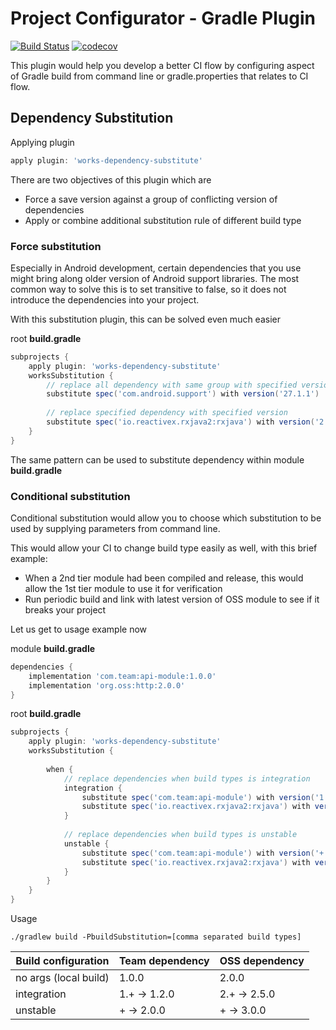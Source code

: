 # Project Configurator - Gradle Plugin

[![Build Status](http://jenkins.mobilesolutionworks.com:8080/job/github/job/yunarta/job/works-ci-configurator-gradle-plugin/job/master/badge/icon)](http://jenkins.mobilesolutionworks.com:8080/job/github/job/yunarta/job/works-ci-configurator-gradle-plugin/job/master/)
[![codecov](https://codecov.io/gh/yunarta/works-ci-configurator-gradle-plugin/branch/master/graph/badge.svg)](https://codecov.io/gh/yunarta/works-ci-configurator-gradle-plugin)

This plugin would help you develop a better CI flow by configuring aspect of Gradle build from command line or 
gradle.properties that relates to CI flow.

## Dependency Substitution

Applying plugin
```groovy
apply plugin: 'works-dependency-substitute'
```
There are two objectives of this plugin which are
- Force a save version against a group of conflicting version of dependencies
- Apply or combine additional substitution rule of different build type  

### Force substitution

Especially in Android development, certain dependencies that you use might bring along older version of 
Android support libraries. The most common way to solve this is to set transitive to false, so it does not
introduce the dependencies into your project.

With this substitution plugin, this can be solved even much easier

root **build.gradle**
```groovy 
subprojects {
    apply plugin: 'works-dependency-substitute'
    worksSubstitution {
        // replace all dependency with same group with specified version   
        substitute spec('com.android.support') with version('27.1.1')
        
        // replace specified dependency with specified version
        substitute spec('io.reactivex.rxjava2:rxjava') with version('2.1.12')
    }
}
```

The same pattern can be used to substitute dependency within module **build.gradle**

### Conditional substitution

Conditional substitution would allow you to choose which substitution to be used by supplying 
parameters from command line.

This would allow your CI to change build type easily as well, with this brief example:
- When a 2nd tier module had been compiled and release, this would allow the 1st tier module to use it for verification
- Run periodic build and link with latest version of OSS module to see if it breaks your project 

Let us get to usage example now

module **build.gradle**
```groovy
dependencies {
    implementation 'com.team:api-module:1.0.0'
    implementation 'org.oss:http:2.0.0'
}
```
root **build.gradle**

```groovy
subprojects {
    apply plugin: 'works-dependency-substitute'
    worksSubstitution {
        
        when {
            // replace dependencies when build types is integration
            integration {
                substitute spec('com.team:api-module') with version('1.+')
                substitute spec('io.reactivex.rxjava2:rxjava') with version('2.+')
            }
            
            // replace dependencies when build types is unstable
            unstable {
                substitute spec('com.team:api-module') with version('+')
                substitute spec('io.reactivex.rxjava2:rxjava') with version('+')
            }
        }   
    }
}
```

Usage
```
./gradlew build -PbuildSubstitution=[comma separated build types]
```

| Build  configuration   | Team dependency | OSS dependency  |
| ---                    | ---             | ---             |
| no args (local build)  | 1.0.0           | 2.0.0           |
| integration            | 1.+ -> 1.2.0    | 2.+ -> 2.5.0    |
| unstable               | + -> 2.0.0      | + -> 3.0.0      |

